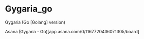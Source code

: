 # Gygaria_go
Gygaria (Go [Golang] version)

Asana (Gygaria - Go)[app.asana.com/0/1167720436071305/board]
